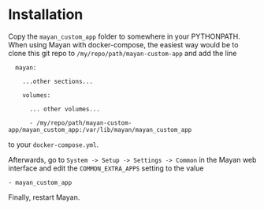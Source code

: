 # Installation
Copy the `mayan_custom_app` folder to somewhere in your PYTHONPATH. When using Mayan with docker-compose, the easiest way would be to clone this git repo to `/my/repo/path/mayan-custom-app` and add the line

```
  mayan:

    ...other sections...

    volumes:

      ... other volumes...

      - /my/repo/path/mayan-custom-app/mayan_custom_app:/var/lib/mayan/mayan_custom_app
```

to your `docker-compose.yml`.

Afterwards, go to `System -> Setup -> Settings -> Common` in the Mayan web interface and edit the `COMMON_EXTRA_APPS` setting to the value
```
- mayan_custom_app
```

Finally, restart Mayan.